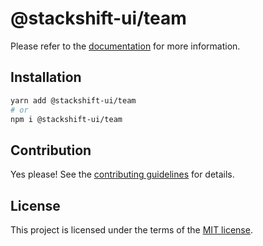 # @stackshift-ui/team



Please refer to the [documentation](https://stackshift-ui.webriq.com/docs/components/team) for more information.

## Installation

```sh
yarn add @stackshift-ui/team
# or
npm i @stackshift-ui/team
```

## Contribution

Yes please! See the
[contributing guidelines](https://github.com/stackshift-ui/components/master/CONTRIBUTING.md)
for details.

## License

This project is licensed under the terms of the
[MIT license](https://github.com/stackshift-ui/components/master/LICENSE).
